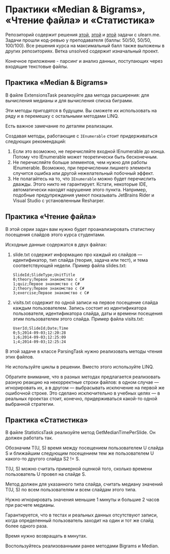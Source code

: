 # Практики «Median & Bigrams», «Чтение файла» и «Статистика»
Репозиторий содержит решения [этой](https://ulearn.me/course/basicprogramming2/Praktika_Median_Bigrams__aa32b282-f8b0-47e2-a16b-510f566f36e5), [этой](https://ulearn.me/course/basicprogramming2/Praktika_Chtenie_fayla__0217848c-5227-415f-a9d2-4c7e41111601) и [этой](https://ulearn.me/course/basicprogramming2/Praktika_Statistika__5181e761-87e7-4914-a963-6fe78c5c7fbc) задачи с ulearn.me.
Задачи прошли код-ревью у преподавателя (баллы: 50/50, 50/50, 100/100). Все решения курса на максимальный балл также выложены в других репозиториях.
Ветка unsolved содержит изначальный проект.

Конечное приложение - парсинг и анализ данных, поступающих через входящие текстовые файлы.

## Практика «Median & Bigrams»

В файле ExtensionsTask реализуйте два метода расширения: для вычисления медианы и для вычисления списка биграмм.

Эти методы пригодятся в будущем. Вы сможете их использовать на ряду и в перемешку с остальными методами LINQ.

Есть важное замечание по деталям реализации.

Создавая методы, работающие с  `IEnumerable`  стоит придерживаться следующих рекомендаций:

1.  Если это возможно, не перечисляйте входной IEnumerable до конца. Потому что IEnumerable может теоретически быть бесконечным.
2.  Не перечисляйте больше элементов, чем нужно для работы IEnumerable. Возможно, при перечислении лишнего элемента случится ошибка или другой нежелательный побочный эффект.
3.  Не полагайтесь на то, что  `IEnumerable`  можно будет перечислить дважды. Этого никто не гарантирует. Кстати, некоторые IDE, автоматически находят нарушение этого пункта. Например, подобные предупреждения умеют показывать JetBrains Rider и Visual Studio с установленным Resharper.

## Практика «Чтение файла»

В этой серии задач вам нужно будет проанализировать статистику посещения слайдов этого курса студентами.

Исходные данные содержатся в двух файлах:

1.  slide.txt содержит информацию про каждый из слайдов — идентификатор, тип слайда (теория, задача или тест), и тема соответствующей недели. Пример файла slides.txt:
    
    ```
    SlideId;SlideType;UnitTitle
    0;theory;Первое знакомство с C#
    1;quiz;Первое знакомство с C#
    2;theory;Первое знакомство с C#
    3;exercise;Первое знакомство с C#
    ```
    
2.  visits.txt содержит по одной записи на первое посещение слайда каждым пользователем. Запись состоит из идентификатора пользователя, идентификатора слайда, даты и времени посещения этим пользователем этого слайда. Пример файла visits.txt:
    
    ```
    UserId;SlideId;Date;Time
    0;5;2014-09-03;12:20:28
    1;6;2014-09-03;12:25:09
    1;4;2014-09-03;12:25:24
    ```
    

В этой задаче в классе ParsingTask нужно реализовать методы чтения этих файлов.

Не используйте циклы в решении. Вместо этого используйте LINQ.

Обратите внимание, что в разных методах предлагается реализовать разную реакцию на некорректные строки файлов: в одном случае — игнорировать их, а в другом — выбрасывать исключение на первой же ошибочной строке. Это сделано исключительно в учебных целях — в реальных проектах стоит, конечно, придерживаться какой-то одной выбранной стратегии.

## Практика «Статистика»
В файле StatisticsTask реализуйте метод GetMedianTimePerSlide. Он должен работать так.

Обозначим T(U, S) время между посещением пользователем U слайда S и ближайшим следующим посещением тем же пользователем U какого-то другого слайда S2 != S.

T(U, S) можно считать примерной оценкой того, сколько времени пользователь U провел на слайде S.

Метод должен для указанного типа слайда, считать медиану значений T(U, S) по всем пользователям и всем слайдам этого типа.

Нужно игнорировать значения меньшие 1 минуты и большие 2 часов при расчете медианы.

Гарантируется, что в тестах и реальных данных отсутствуют записи, когда определенный пользователь заходит на один и тот же слайд более одного раза.

Время нужно возвращать в минутах.

Воспользуйтесь реализованными ранее методами Bigrams и Median.
